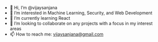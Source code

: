 - 👋 Hi, I’m @vijaysanjana
- 👀 I’m interested in Machine Learning, Security, and Web Development
- 🌱 I’m currently learning React
- 💞️ I’m looking to collaborate on any projects with a focus in my interest areas
- 📫 How to reach me: vijaysanjana@gmail.com

<!---
vijaysanjana/vijaysanjana is a ✨ special ✨ repository because its `README.md` (this file) appears on your GitHub profile.
You can click the Preview link to take a look at your changes.
--->

